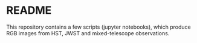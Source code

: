 # README

This repository contains a few scripts (jupyter notebooks), which produce RGB images from HST, JWST and mixed-telescope observations.
